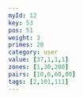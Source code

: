 ```yaml
---
myId: 12
key: 53
pos: 51
weight: 3
primes: 20
category: user
value: [37,1,1,1]
zones: [1,30,200]
pairs: [10,6,60,80]
tags: [2,101,111]
---
```

